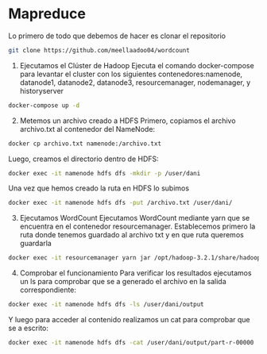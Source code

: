 # Mapreduce

Lo primero de todo que debemos de hacer es clonar el repositorio
```bash
git clone https://github.com/meellaadoo04/wordcount
```

1. Ejecutamos el Clúster de Hadoop
Ejecuta el comando docker-compose para levantar el cluster con los siguientes contenedores:namenode, datanode1, datanode2, datanode3, resourcemanager, nodemanager, y historyserver

```bash 
docker-compose up -d 
```

2. Metemos un archivo creado a  HDFS
Primero, copiamos el archivo archivo.txt al contenedor del NameNode:

```bash 
docker cp archivo.txt namenode:/archivo.txt
```

Luego, creamos el directorio dentro de HDFS:

```bash 
docker exec -it namenode hdfs dfs -mkdir -p /user/dani
```

Una vez que hemos creado la ruta en HDFS lo subimos

```bash 
docker exec -it namenode hdfs dfs -put /archivo.txt /user/dani/
```

3. Ejecutamos  WordCount
Ejecutamos WordCount mediante yarn que se encuentra en el contenedor resourcemanager. Establecemos primero la ruta donde tenemos guardado al archivo txt y en que ruta queremos guardarla

```bash 
docker exec -it resourcemanager yarn jar /opt/hadoop-3.2.1/share/hadoop/mapreduce/hadoop-mapreduce-examples-3.2.1.jar wordcount /user/dani/archivo.txt /user/dani/output
```

4. Comprobar el funcionamiento
Para verificar los resultados ejecutamos un ls para comprobar que se a generado el archivo en la salida correspondiente:
```bash 
docker exec -it namenode hdfs dfs -ls /user/dani/output
```
Y luego para acceder al contenido realizamos un cat para comprobar que se a escrito:
```bash 
docker exec -it namenode hdfs dfs -cat /user/dani/output/part-r-00000
```

